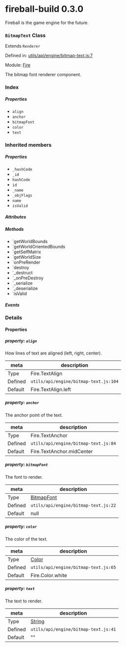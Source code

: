 
# fireball-build 0.3.0

Fireball is the game engine for the future.

### `BitmapText` Class

Extends `Renderer`

Defined in: [utils/api/engine/bitmap-text.js:7](../files/utils/api/engine/bitmap-text.js.js)

Module: [Fire](../modules/Fire.md)




The bitmap font renderer component.

### Index

##### Properties

  - `align`
  - `anchor`
  - `bitmapFont`
  - `color`
  - `text`






### Inherited members

##### Properties

- `_hashCode`
- `_id`
- `hashCode`
- `id`
- `_name`
- `_objFlags`
- `name`
- `isValid`

##### Attributes


##### Methods

- `getWorldBounds
- `getWorldOrientedBounds
- `getSelfMatrix
- `getWorldSize
- `onPreRender
- `destroy
- `_destruct
- `_onPreDestroy
- `_serialize
- `_deserialize
- `isValid

##### Events




### Details


#### Properties



##### property: `align`

How lines of text are aligned (left, right, center).

| meta | description |
|------|-------------|
| Type | Fire.TextAlign |
| Defined | `utils/api/engine/bitmap-text.js:104` |
| Default    | Fire.TextAlign.left |




##### property: `anchor`

The anchor point of the text.

| meta | description |
|------|-------------|
| Type | Fire.TextAnchor |
| Defined | `utils/api/engine/bitmap-text.js:84` |
| Default    | Fire.TextAnchor.midCenter |




##### property: `bitmapFont`

The font to render.

| meta | description |
|------|-------------|
| Type | <a href="../classes/BitmapFont.html" class="crosslink">BitmapFont</a> |
| Defined | `utils/api/engine/bitmap-text.js:22` |
| Default    | null |




##### property: `color`

The color of the text.

| meta | description |
|------|-------------|
| Type | <a href="../classes/Color.html" class="crosslink">Color</a> |
| Defined | `utils/api/engine/bitmap-text.js:65` |
| Default    | Fire.Color.white |




##### property: `text`

The text to render.

| meta | description |
|------|-------------|
| Type | <a href="https://developer.mozilla.org/en/JavaScript/Reference/Global_Objects/String" class="crosslink external" target="_blank">String</a> |
| Defined | `utils/api/engine/bitmap-text.js:41` |
| Default    | &quot;&quot; |






